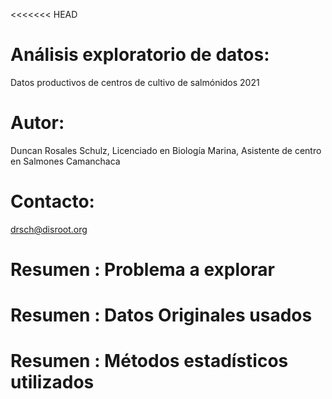 <<<<<<< HEAD
# Análisis exploratorio de datos:
Datos productivos de centros de cultivo de salmónidos 2021
# Autor:
Duncan Rosales Schulz, Licenciado en Biología Marina, Asistente de centro en Salmones Camanchaca
# Contacto:
drsch@disroot.org

# Resumen : Problema a explorar
# Resumen : Datos Originales usados
# Resumen : Métodos estadísticos utilizados

